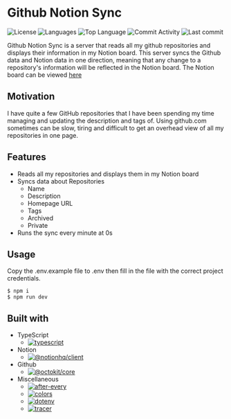 # Github Notion Sync

![License](https://img.shields.io/github/license/zS1L3NT/ts-github-notion-sync?style=for-the-badge) ![Languages](https://img.shields.io/github/languages/count/zS1L3NT/ts-github-notion-sync?style=for-the-badge) ![Top Language](https://img.shields.io/github/languages/top/zS1L3NT/ts-github-notion-sync?style=for-the-badge) ![Commit Activity](https://img.shields.io/github/commit-activity/y/zS1L3NT/ts-github-notion-sync?style=for-the-badge) ![Last commit](https://img.shields.io/github/last-commit/zS1L3NT/ts-github-notion-sync?style=for-the-badge)

Github Notion Sync is a server that reads all my github repositories and displays their information in my Notion board. This server syncs the Github data and Notion data in one direction, meaning that any change to a repository's information will be reflected in the Notion board. The Notion board can be viewed [here](https://zs1l3nt.notion.site/8ebb45edc82e4a6fafa3046a59fce9c2?v=c19a65a264514e6682c4736c5850a786)

## Motivation

I have quite a few GitHub repositories that I have been spending my time managing and updating the description and tags of. Using github.com sometimes can be slow, tiring and difficult to get an overhead view of all my repositories in one page.

## Features

-   Reads all my repositories and displays them in my Notion board
-   Syncs data about Repositories
    -   Name
    -   Description
    -   Homepage URL
    -   Tags
    -   Archived
    -   Private
-   Runs the sync every minute at 0s

## Usage

Copy the .env.example file to .env then fill in the file with the correct project credentials.

```
$ npm i
$ npm run dev
```

## Built with

-   TypeScript
    -   [![typescript](https://img.shields.io/github/package-json/dependency-version/zS1L3NT/ts-github-notion-sync/dev/typescript?style=flat-square)](https://npmjs.com/package/typescript)
-   Notion
    -   [![@notionhq/client](https://img.shields.io/github/package-json/dependency-version/zS1L3NT/ts-github-notion-sync/@notionhq/client?style=flat-square)](https://npmjs.com/package/@notionhq/client)
-   Github
    -   [![@octokit/core](https://img.shields.io/github/package-json/dependency-version/zS1L3NT/ts-github-notion-sync/@octokit/core?style=flat-square)](https://npmjs.com/package/@octokit/core)
-   Miscellaneous
    -   [![after-every](https://img.shields.io/github/package-json/dependency-version/zS1L3NT/ts-github-notion-sync/after-every?style=flat-square)](https://npmjs.com/package/after-every)
    -   [![colors](https://img.shields.io/github/package-json/dependency-version/zS1L3NT/ts-github-notion-sync/colors?style=flat-square)](https://npmjs.com/package/colors)
    -   [![dotenv](https://img.shields.io/github/package-json/dependency-version/zS1L3NT/ts-github-notion-sync/dotenv?style=flat-square)](https://npmjs.com/package/dotenv)
    -   [![tracer](https://img.shields.io/github/package-json/dependency-version/zS1L3NT/ts-github-notion-sync/tracer?style=flat-square)](https://npmjs.com/package/tracer)
